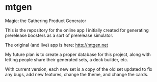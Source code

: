 # mtgen
Magic: the Gathering Product Generator

This is the repository for the online app I initially created for generating prerelease boosters as a sort of prerelease simulator.

The original (and live) app is here: http://mtgen.net

My future plan is to create a proper database for this project, along with letting people share their generated sets, a deck builder, etc.

With current version, each new set is a copy of the old set updated to fix any bugs, add new features, change the theme, and change the cards.
